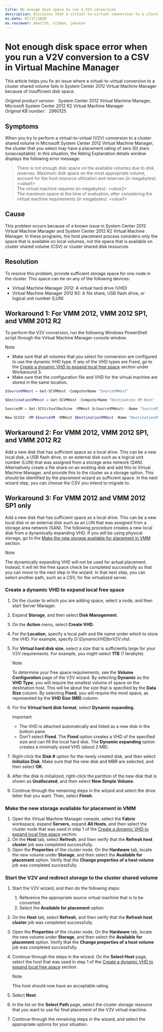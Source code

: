 ```yaml
---
title: No enough disk space to run a V2V conversion 
description: Discusses that a virtual-to-virtual conversion to a cluster shared volume fails in System Center 2012 Virtual Machine Manager because of insufficient disk space. Provides resolutions and workarounds.
ms.date: 07/17/2020
ms.reviewer: dewitth, ctimon, joouten
---
```

# Not enough disk space error when you run a V2V conversion to a CSV in Virtual Machine Manager

This article helps you fix an issue where a virtual-to-virtual conversion to a cluster shared volume fails in System Center 2012 Virtual Machine Manager because of insufficient disk space.

_Original product version:_ &nbsp; System Center 2012 Virtual Machine Manager, Microsoft System Center 2012 R2 Virtual Machine Manager  
_Original KB number:_ &nbsp; 2960125

## Symptoms

When you try to perform a virtual-to-virtual (V2V) conversion to a cluster shared volume in Microsoft System Center 2012 Virtual Machine Manager, the cluster that you select may have a placement rating of zero (0) stars (unacceptable). In this situation, the Rating Explanation details window displays the following error message:

> There is not enough disk space on the available volumes due to disk reserves. Maximum disk space on the most appropriate volume, account for the host resource utilization and reserves (in megabytes): \<value1>  
> The virtual machine requires (in megabytes): \<value2>  
> The maximum space at the time of evaluation, after considering the virtual machine requirements (in megabytes): \<value1>

## Cause

This problem occurs because of a known issue in System Center 2012 Virtual Machine Manager and System Center 2012 R2 Virtual Machine Manager. In these programs, the host placement process considers only the space that is available on local volumes, not the space that is available on cluster shared volume (CSV) or cluster shared disk resources.

## Resolution

To resolve this problem, provide sufficient storage space for one node in the cluster. This space can be on any of the following devices:

- Virtual Machine Manager 2012: A virtual hard drive (VHD)
- Virtual Machine Manager 2012 R2: A file share, USB flash drive, or logical unit number (LUN)

## Workaround 1: For VMM 2012, VMM 2012 SP1, and VMM 2012 R2

To perform the V2V conversion, run the following Windows PowerShell script through the Virtual Machine Manager console window.

> [!NOTE]
>
> - Make sure that all volumes that you select for conversion are configured to use the dynamic VHD type. If any of the VHD types are Fixed, go to the [Create a dynamic VHD to expand local free space](#create-a-dynamic-vhd-to-expand-local-free-space) section under Workaround 3.
> - Make sure that the configuration file and VHD for the virtual machine are stored in the same location.

```powershell
$SourceVMHost = Get-SCVMHost -ComputerName "SourceVMHost"

$DestinationVMHost = Get-SCVMHost -ComputerName "Destination VM Host"

SourceVM = Get-SCVirtualMachine -VMHost $<SourceVMHost> -Name "SourceVM"

New-SCV2V -VM $SourceVM -VMHost $DestinationVMHost -Name "DestinationVM" -Path "C:\VMs" -MemoryMB 512 -RunAsynchronously
```

## Workaround 2: For VMM 2012, VMM 2012 SP1, and VMM 2012 R2

Add a new disk that has sufficient space as a local drive. This can be a new local disk, a USB flash drive, or an external disk such as a logical unit number (LUN) that was assigned from a storage area network (SAN). Alternatively create a file share on an existing disk and add this to Virtual Machine Manager, and provide this to the cluster as a storage option. This should be identified by the placement wizard as sufficient space. In the next wizard step, you can choose the CSV you intend to migrate to.

## Workaround 3: For VMM 2012 and VMM 2012 SP1 only

Add a new disk that has sufficient space as a local drive. This can be a new local disk or an external disk such as an LUN that was assigned from a storage area network (SAN). The following procedure creates a new local disk from a dynamically expanding VHD. If you will be using physical storage, go to the [Make the new storage available for placement in VMM](#make-the-new-storage-available-for-placement-in-vmm) section.

> [!NOTE]
> The dynamically expanding VHD will not be used for actual placement. Instead, it will let the free space check be completed successfully so that you can move to the next step in the wizard. In that next step, you can select another path, such as a CSV, for the virtualized server.

### Create a dynamic VHD to expand local free space

1. On the cluster to which you are adding space, select a node, and then start Server Manager.
2. Expand **Storage**, and then select **Disk Management**.
3. On the **Action** menu, select **Create VHD**.
4. For the **Location**, specify a local path and file name under which to store the VHD. For example, specify *D:\DynamicVHDforV2V.vhd*.
5. For **Virtual hard disk size**, select a size that is sufficiently large for your V2V requirements. For example, you might select **1TB** (1 terabyte).

    > [!NOTE]
    > To determine your free space requirements, see the **Volume Configuration** page of the V2V wizard. By selecting **Dynamic** as the **VHD Type**, you will require the smallest volume of space on the destination host. This will be about the size that is specified by the **Data Size** column. By selecting **Fixed**, you will require the most space, as represented by the **VHD Size (MB)** column.

6. For the **Virtual hard disk format**, select **Dynamic expanding**.

    > [!IMPORTANT]
    >
    > - The VHD is attached automatically and listed as a new disk in the bottom pane.
    > - Don't select **Fixed**. The **Fixed** option creates a VHD of the specified size and can fill the local hard disk. The **Dynamic expanding** option creates a minimally sized VHD (about 2 MB).

7. Right-click the **Disk #** option for the newly created disk, and then select **Initialize Disk**. Make sure that the new disk and MBR are selected, and then select **OK**.
8. After the disk is initialized, right-click the partition of the new disk that is shown as **Unallocated**, and then select **New Simple Volume**.
9. Continue through the remaining steps in the wizard and select the drive letter that you want. Then, select **Finish**.

### Make the new storage available for placement in VMM

1. Open the Virtual Machine Manager console, select the **Fabric** workspace, expand **Servers**, expand **All Hosts**, and then select the cluster node that was used in step 1 of the [Create a dynamic VHD to expand local free space](#create-a-dynamic-vhd-to-expand-local-free-space) section.
2. On the **Host** tab, select **Refresh**, and then verify that the **Refresh host cluster** job was completed successfully.
3. Open the **Properties** of the cluster node. On the **Hardware** tab, locate the new volume under **Storage**, and then select the **Available for placement** option. Verify that the **Change properties of a host volume** job was completed successfully.

### Start the V2V and redirect storage to the cluster shared volume

1. Start the V2V wizard, and then do the following steps:
   1. Reference the appropriate source virtual machine that is to be converted.
   2. Select the **Available for placement** option.
2. On the **Host** tab, select **Refresh**, and then verify that the **Refresh host cluster** job was completed successfully.
3. Open the **Properties** of the cluster node. On the **Hardware** tab, locate the new volume under **Storage**, and then select the **Available for placement** option. Verify that the **Change properties of a host volume** job was completed successfully.
4. Continue through the steps in the wizard. On the **Select Host** page, select the host that was used in step 1 of the [Create a dynamic VHD to expand local free space](#create-a-dynamic-vhd-to-expand-local-free-space) section.

    > [!NOTE]
    > This host should now have an acceptable rating.

5. Select **Next**.
6. In the list on the **Select Path** page, select the cluster storage resource that you want to use for final placement of the V2V virtual machine.
7. Continue through the remaining steps in the wizard, and select the appropriate options for your situation.
